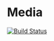 # Media

[![Build Status](https://travis-ci.org/one-more-minute/Media.jl.svg?branch=master)](https://travis-ci.org/one-more-minute/Media.jl)
